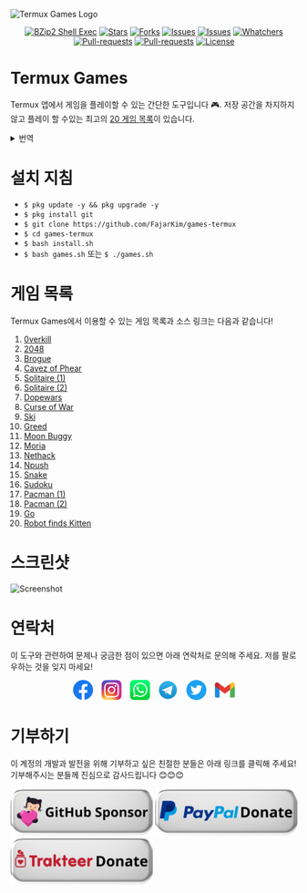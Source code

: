 ![Termux Games Logo](https://raw.githubusercontent.com/FajarKim/games-termux/master/pictures/logo.jpg)
<div align="center">
    <a href="https://github.com/FajarKim/termux-games"><img src="https://img.shields.io/github/languages/code-size/FajarKim/termux-games?label=Termux%20Games&style=plastic&logo=github&color=blue" alt="BZip2 Shell Exec"></a>
    <a href="https://github.com/FajarKim/termux-games/stargazers/"><img src="https://img.shields.io/github/stars/FajarKim/termux-games?label=Star&style=plastic&color=red" alt="Stars"></a>
    <a href="https://github.com/FajarKim/termux-games/network/members/"><img src="https://img.shields.io/github/forks/FajarKim/termux-games?label=Fork&style=plastic&color=f5ff5e" alt="Forks"></a>
    <a href="https://github.com/FajarKim/termux-games/issues?q=is%3Aopen+is%3Aissue/"><img src="https://img.shields.io/github/issues/FajarKim/termux-games?label=Issue&style=plastic&color=a1b3ff" alt="Issues"></a>
    <a href="https://github.com/FajarKim/termux-games/issues?q=is%3Aissue+is%3Aclosed/"><img src="https://img.shields.io/github/issues-closed/FajarKim/termux-games?label=Issue&style=plastic&color=ffffff" alt="Issues"></a>
    <a href="https://github.com/FajarKim/termux-games/watchers/"><img src="https://img.shields.io/github/watchers/FajarKim/termux-games?label=Watch&style=plastic&color=1fe1f" alt="Whatchers"></a>
    <a href="https://github.com/FajarKim/termux-games/pulls?q=is%3Aopen+is%3Apr/"><img src="https://img.shields.io/github/issues-pr/FajarKim/termux-games?&label=Pull%20requests&style=plastic&color=971dff" alt="Pull-requests"></a>
    <a href="https://github.com/FajarKim/termux-games/pulls?q=is%3Apr+is%3Aclosed/"><img src="https://img.shields.io/github/issues-pr-closed/FajarKim/termux-games?&label=Pull%20requests&style=plastic&color=orange" alt="Pull-requests"></a>
    <a href="https://github.com/FajarKim/termux-games/blob/master/LICENSE"><img src="https://img.shields.io/github/license/FajarKim/termux-games?label=License&style=plastic&color=01ffc4" alt="License"></a>
</div>

# Termux Games
Termux 앱에서 게임을 플레이할 수 있는 간단한 도구입니다 🎮. 저장 공간을 차지하지 않고 플레이 할 수있는 최고의 [20 게임 목록](https://github.com/FajarKim/termux-games/blob/master/README-KR.md#%EA%B2%8C%EC%9E%84-%EB%AA%A9%EB%A1%9D)이 있습니다.

<details>
<summary>번역</summary>

- [🇬🇧 English (UK)](https://github.com/FajarKim/termux-games/blob/master/README-EN.md)
- [🇫🇷 France](https://github.com/FajarKim/termux-games/blob/master/README-FR.md)
- [🇮🇩 Indonesian](https://github.com/FajarKim/termux-games)
</details>

# 설치 지침
* `$ pkg update -y && pkg upgrade -y`
* `$ pkg install git`
* `$ git clone https://github.com/FajarKim/games-termux`
* `$ cd games-termux`
* `$ bash install.sh`
* `$ bash games.sh` 또는 `$ ./games.sh`

# 게임 목록
Termux Games에서 이용할 수 있는 게임 목록과 소스 링크는 다음과 같습니다!
1. [0verkill](https://github.com/hackndev/0verkill)
2. [2048](https://github.com/mevdschee/2048.c)
3. [Brogue](https://sites.google.com/site/broguegame/)
4. [Cavez of Phear](https://github.com/AMDmi3/cavezofphear)
5. [Solitaire (1)](https://github.com/nielssp/csol)
6. [Solitaire (2)](https://github.com/mpereira/tty-solitaire)
7. [Dopewars](https://dopewars.sourceforge.io)
8. [Curse of War](http://a-nikolaev.github.io/curseofwar/)
9. [Ski](https://sourceforge.net/projects/gnuski)
10. [Greed](http://www.catb.org/~esr/greed/)
11. [Moon Buggy](https://github.com/seehuhn/moon-buggy)
12. [Moria](https://umoria.org)
13. [Nethack](http://www.nethack.org/)
14. [Npush](http://npush.sourceforge.net/)
15. [Snake](https://github.com/alexdantas/nSnake)
16. [Sudoku](http://jubalh.github.io/nudoku/)
17. [Pacman (1)](https://sites.google.com/site/doctormike/pacman.html)
18. [Pacman (2)](https://sourceforge.net/projects/myman/)
19. [Go](https://www.gnu.org/software/gnugo/)
20. [Robot finds Kitten](https://github.com/noncombatant/robotfindskitten)

# 스크린샷
![Screenshot](https://raw.githubusercontent.com/FajarKim/games-termux/master/pictures/screenshot.png)

# 연락처
이 도구와 관련하여 문제나 궁금한 점이 있으면 아래 연락처로 문의해 주세요. 저를 팔로우하는 것을 잊지 마세요!
<div align="center">
    <a href="https://www.facebook.com/fajarrkim"><img src="https://raw.githubusercontent.com/FajarKim/FajarKim/master/images/facebook_logo.png" alt="Facebook" width="35"></a>
    &ensp;
    <a href="https://www.instagram.com/fajarkim_"><img src="https://raw.githubusercontent.com/FajarKim/FajarKim/master/images/instagram_logo.png" alt="Instagram" width="35"></a>
    &ensp;
    <a href="https://wa.me/6285659850910?text=Hi"><img src="https://raw.githubusercontent.com/FajarKim/FajarKim/master/images/whatsapp_logo.png" alt="WhatsApp" width="35"></a>
    &ensp;
    <a href="https://t.me/FajarThea"><img src="https://raw.githubusercontent.com/FajarKim/FajarKim/master/images/telegram_logo.png" alt="Telegram" width="35"></a>
    &ensp;
    <a href="https://www.twitter.com/fajarkim_"><img src="https://raw.githubusercontent.com/FajarKim/FajarKim/master/images/twitter_logo.png" alt="Twitter" width="35"></a>
    &ensp;
    <a href="mailto:fajarrkim@gmail.com"><img src="https://raw.githubusercontent.com/FajarKim/FajarKim/master/images/gmail_logo.png" alt="Gmail" width="35"></a>
</div>

# 기부하기
이 계정의 개발과 발전을 위해 기부하고 싶은 친절한 분들은 아래 링크를 클릭해 주세요! 기부해주시는 분들께 진심으로 감사드립니다 😊😊😊
<div align="left">
    <a href="https://github.com/sponsors/FajarKim/"><img src="https://raw.githubusercontent.com/FajarKim/FajarKim/master/images/donate_github.png" alt="GitHub Sponsor" width="250"></a>
    <a href="https://paypal.me/agusbirawan/"><img src="https://raw.githubusercontent.com/FajarKim/FajarKim/master/images/donate_paypal.png" alt="PayPal Donate" width="250"></a>
    <a href="https://trakteer.id/FajarKim/"><img src="https://raw.githubusercontent.com/FajarKim/FajarKim/master/images/donate_trakteer.png" alt="Trakteer.id Donate" width="250"></a>
</div>
